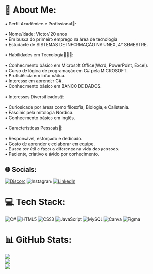 # 💫 About Me:
  • Perfil Acadêmico e Profissional👤:<br><br>• Nome/idade: Victor/ 20 anos<br>• Em busca do primeiro emprego na área de tecnologia<br>• Estudante de SISTEMAS DE INFORMAÇÃO NA UNEX, 4° SEMESTRE.<br><br>• Habilidades em Tecnologia👨🏻‍💻:<br><br>• Conhecimento básico em Microsoft Office(Word, PowerPoint, Excel).<br>• Curso de lógica de programação em C# pela MICROSOFT.<br>• Proficiência em informática.<br>• Interesse em aprender C#.<br>• Conhecimento básico em BANCO DE DADOS.<br><br>• Interesses Diversificados🤓:<br><br>• Curiosidade por áreas como filosofia, Biologia, e Calistenia.<br>• Fascínio pela mitologia Nórdica.<br>• Conhecimento básico em inglês.<br><br>• Características Pessoais👤:<br><br>• Responsável, esforçado e dedicado.<br>• Gosto de aprender e colaborar em equipe.<br>• Busca ser útil e fazer a diferença na vida das pessoas.<br>• Paciente, criativo e ávido por conhecimento.


## 🌐 Socials:
[![Discord](https://img.shields.io/badge/Discord-%237289DA.svg?logo=discord&logoColor=white)](https://discord.gg/https://discord.com/invite/95R9jnSu) ![Instagram](https://img.shields.io/badge/Instagram-%23E4405F.svg?logo=Instagram&logoColor=white) 
 [![LinkedIn](https://img.shields.io/badge/LinkedIn-%230077B5.svg?logo=linkedin&logoColor=white)](https://linkedin.com/in/https://www.linkedin.com/in/victor-rogerio-8b451427b/) 

# 💻 Tech Stack:
![C#](https://img.shields.io/badge/c%23-%23239120.svg?style=flat&logo=csharp&logoColor=white) ![HTML5](https://img.shields.io/badge/html5-%23E34F26.svg?style=flat&logo=html5&logoColor=white) ![CSS3](https://img.shields.io/badge/css3-%231572B6.svg?style=flat&logo=css3&logoColor=white) ![JavaScript](https://img.shields.io/badge/javascript-%23323330.svg?style=flat&logo=javascript&logoColor=%23F7DF1E) ![MySQL](https://img.shields.io/badge/mysql-4479A1.svg?style=flat&logo=mysql&logoColor=white) ![Canva](https://img.shields.io/badge/Canva-%2300C4CC.svg?style=flat&logo=Canva&logoColor=white) ![Figma](https://img.shields.io/badge/figma-%23F24E1E.svg?style=flat&logo=figma&logoColor=white)
# 📊 GitHub Stats:
![](https://github-readme-stats.vercel.app/api?username=vkzario&theme=shadow_red&hide_border=false&include_all_commits=false&count_private=false)<br/>
![](https://github-readme-streak-stats.herokuapp.com/?user=vkzario&theme=shadow_red&hide_border=false)<br/>
![](https://github-readme-stats.vercel.app/api/top-langs/?username=vkzario&theme=shadow_red&hide_border=false&include_all_commits=false&count_private=false&layout=compact)

<!-- Proudly created with GPRM ( https://gprm.itsvg.in ) -->

